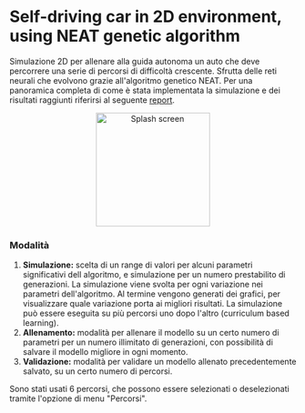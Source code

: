 # Self-driving car in 2D environment, using NEAT genetic algorithm

Simulazione 2D per allenare alla guida autonoma un auto che deve percorrere una serie di percorsi di difficoltà crescente. Sfrutta delle reti neurali che evolvono grazie all'algoritmo genetico NEAT. Per una panoramica completa di come è stata implementata la simulazione e dei risultati raggiunti riferirsi al seguente <a href="report/report.pdf">report</a>.

<p align="center">
  <img src="imgs/video1.gif" alt="Splash screen" width="200"/>
</p>

### Modalità
1. **Simulazione:** scelta di un range di valori per alcuni parametri significativi dell algoritmo, e simulazione per un numero
prestabilito di generazioni. La simulazione viene svolta per ogni variazione nei parametri dell'algoritmo. Al termine vengono 
generati dei grafici, per visualizzare quale variazione porta ai migliori risultati. La simulazione può essere eseguita su più
percorsi uno dopo l'altro (curriculum based learning).
2. **Allenamento:** modalità per allenare il modello su un certo numero di parametri per un numero illimitato di generazioni, con 
possibilità di salvare il modello migliore in ogni momento.
3. **Validazione:** modalità per validare un modello allenato precedentemente salvato, su un certo numero di percorsi.

Sono stati usati 6 percorsi, che possono essere selezionati o deselezionati tramite l'opzione di menu "Percorsi".
